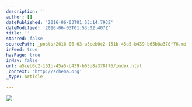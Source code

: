 ```yaml
---
description: ''
author: []
datePublished: '2016-06-03T01:53:14.793Z'
dateModified: '2016-06-03T01:53:02.407Z'
title: ''
starred: false
sourcePath: _posts/2016-06-03-a5ceb0c2-151b-45a5-b439-b65b8a378f76.md
inFeed: true
hasPage: true
inNav: false
url: a5ceb0c2-151b-45a5-b439-b65b8a378f76/index.html
_context: 'http://schema.org'
_type: Article

---
```

![](https://the-grid-user-content.s3-us-west-2.amazonaws.com/e580145a-b51e-4759-a252-9cc6e504a7f3.jpg)